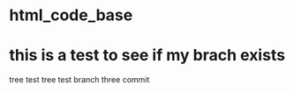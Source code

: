 # html_code_base

# this is a test to see if my brach exists
tree test
tree test branch three commit
